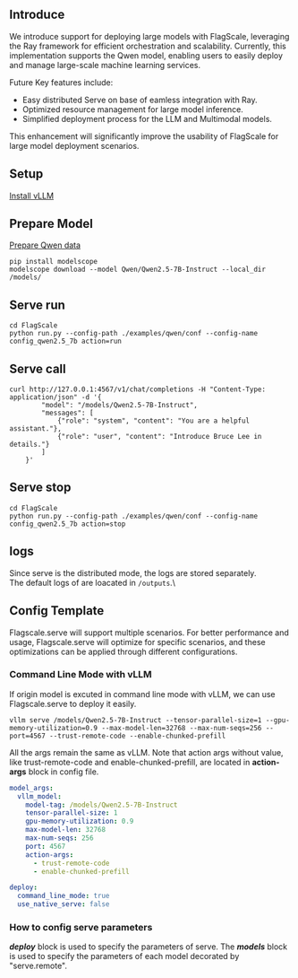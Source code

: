 ## Introduce

We introduce support for deploying large models with FlagScale, leveraging the Ray framework for efficient orchestration and scalability. Currently, this implementation supports the Qwen model, enabling users to easily deploy and manage large-scale machine learning services.

Future Key features include:

- Easy distributed Serve on base of eamless integration with Ray.
- Optimized resource management for large model inference.
- Simplified deployment process for the LLM and Multimodal models.

This enhancement will significantly improve the usability of FlagScale for large model deployment scenarios.

## Setup

[Install vLLM](../../README.md#setup)

## Prepare Model

[Prepare Qwen data](https://www.modelscope.cn/models/Qwen/Qwen2.5-7B-Instruct/summary)

```shell
pip install modelscope
modelscope download --model Qwen/Qwen2.5-7B-Instruct --local_dir /models/
```

## Serve run

```shell
cd FlagScale
python run.py --config-path ./examples/qwen/conf --config-name config_qwen2.5_7b action=run
```

## Serve call

```shell
curl http://127.0.0.1:4567/v1/chat/completions -H "Content-Type: application/json" -d '{
        "model": "/models/Qwen2.5-7B-Instruct",
        "messages": [
            {"role": "system", "content": "You are a helpful assistant."},
            {"role": "user", "content": "Introduce Bruce Lee in details."}
        ]
    }'
```

## Serve stop

```shell
cd FlagScale
python run.py --config-path ./examples/qwen/conf --config-name config_qwen2.5_7b action=stop
```

## logs

Since serve is the distributed mode, the logs are stored separately. \
The default logs of are loacated in `/outputs`.\


## Config Template

Flagscale.serve will support multiple scenarios. For better performance and usage, Flagscale.serve will optimize for specific scenarios, and these optimizations can be applied through different configurations.

### Command Line Mode with vLLM

If origin model is excuted in command line mode with vLLM, we can use Flagscale.serve to deploy it easily.

```shell
vllm serve /models/Qwen2.5-7B-Instruct --tensor-parallel-size=1 --gpu-memory-utilization=0.9 --max-model-len=32768 --max-num-seqs=256 --port=4567 --trust-remote-code --enable-chunked-prefill
```

All the args remain the same as vLLM. Note that action args without value, like trust-remote-code and enable-chunked-prefill, are located in **action-args** block in config file.

```YAML
model_args:
  vllm_model:
    model-tag: /models/Qwen2.5-7B-Instruct
    tensor-parallel-size: 1
    gpu-memory-utilization: 0.9
    max-model-len: 32768
    max-num-seqs: 256
    port: 4567
    action-args:
      - trust-remote-code
      - enable-chunked-prefill

deploy:
  command_line_mode: true
  use_native_serve: false
```

### How to config serve parameters
***deploy*** block is used to specify the parameters of serve. The ***models*** block is used to specify the parameters of each model decorated by "serve.remote".
